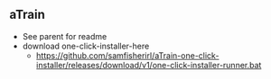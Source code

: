 ## aTrain

- See parent for readme
- download one-click-installer-here
  - https://github.com/samfisherirl/aTrain-one-click-installer/releases/download/v1/one-click-installer-runner.bat
